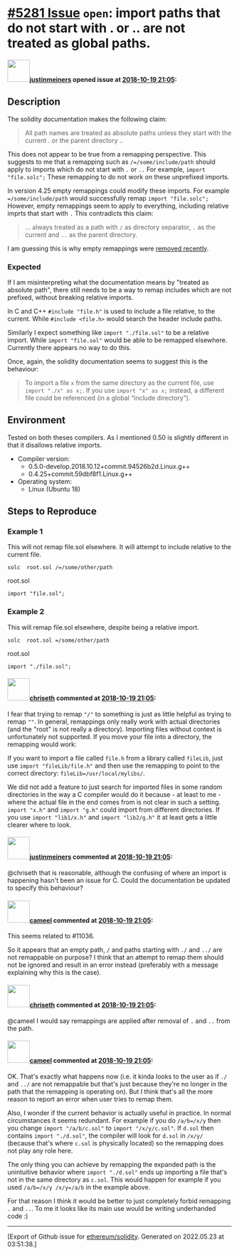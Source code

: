 # [\#5281 Issue](https://github.com/ethereum/solidity/issues/5281) `open`: import paths that do not start with . or .. are not treated as global paths.

#### <img src="https://avatars.githubusercontent.com/u/3220045?u=f787ef3ead51711fec653f3eebcf5fa32e3b9379&v=4" width="50">[justinmeiners](https://github.com/justinmeiners) opened issue at [2018-10-19 21:05](https://github.com/ethereum/solidity/issues/5281):

<!--## Prerequisites

- First, many thanks for taking part in the community. We really appreciate that.
- We realize there is a lot of information requested here. We ask only that you do your best to provide as much information as possible so we can better help you.
- Support questions are better asked in one of the following locations:
	- [Solidity chat](https://gitter.im/ethereum/solidity)
	- [Stack Overflow](https://ethereum.stackexchange.com/)
- Ensure the issue isn't already reported.
- The issue should be reproducible with the latest solidity version; however, this isn't a hard requirement and being reproducible with an older version is sufficient.
-->

## Description

The solidity documentation makes the following claim:

> All path names are treated as absolute paths unless they start with the current . or the parent directory ..

This does not appear to be true from a remapping perspective. This suggests to me that  a remapping such as `/=/some/include/path` should apply to imports which do not start with `.` or `..` For example, `import "file.solc";` These remapping to do not  work on these unprefixed imports.

In version 4.25 empty remappings could modify these imports. For example `=/some/include/path` would successfully remap `import "file.solc";` However, empty remappings seem to apply to everything, including relative imprts that start with `.` This contradicts this claim:
> ... always treated as a path with `/` as directory separator, `.` as the current and `..` as the parent directory.

 I am guessing this is why empty remappings were [removed recently](https://github.com/ethereum/solidity/commit/954d7433bd8c10bce917326f70070077f0cfc165#diff-a8a5760144e03e410389fb0afd20e8c8R148).

### Expected

If I am misinterpreting what the documentation means by "treated as absolute path", there still needs to be a way to remap includes which are not prefixed, without breaking relative imports.

In C and C++ `#include "file.h"` is used to include a file relative, to the current. While `#include <file.h>` would search the header include paths.

Similarly I expect something like `import "./file.sol"` to be a relative import. While `import "file.sol"` would be able to be remapped elsewhere. Currently there appears no way to do this.

Once, again, the solidity documentation seems to suggest this is the behaviour:

> To import a file `x` from the same directory as the current file, use `import "./x" as x;`. If you use `import "x" as x;` instead, a different file could be referenced (in a global “include directory”).

## Environment

Tested on both theses compilers. As I mentioned 0.50 is slightly different in that it disallows relative imports.
- Compiler version:
   * 0.5.0-develop.2018.10.12+commit.94526b2d.Linux.g++
   * 0.4.25+commit.59dbf8f1.Linux.g++
- Operating system:
   * Linux (Ubuntu 18)

## Steps to Reproduce

### Example 1

This will not remap file.sol elsewhere. It will attempt to include relative to the current file.
```
solc  root.sol /=/some/other/path
```
root.sol
```
import "file.sol";
```

### Example 2

This will remap file.sol elsewhere, despite being a relative import.
```
solc  root.sol =/some/other/path
```
root.sol
```
import "./file.sol";
```

<!--
Please provide a *minimal* source code example to trigger the bug you have found.
Please also mention any command line flags that are necessary for triggering the bug.
Provide as much information as necessary to reproduce the bug.

-->

#### <img src="https://avatars.githubusercontent.com/u/9073706?v=4" width="50">[chriseth](https://github.com/chriseth) commented at [2018-10-19 21:05](https://github.com/ethereum/solidity/issues/5281#issuecomment-433033631):

I fear that trying to remap `"/"` to something is just as little helpful as trying to remap `""`. In general, remappings only really work with actual directories (and the "root" is not really a directory).
Importing files without context is unfortunately not supported. If you move your file into a directory, the remapping would work:

If you want to import a file called `file.h` from a library called `fileLib`, just use `import "fileLib/file.h"` and then use the remapping to point to the correct directory: `fileLib=/usr/local/mylibs/`.

We did not add a feature to just search for imported files in some random directories in the way a C compiler would do it because - at least to me - where the actual file in the end comes from is not clear in such a setting. `import "x.h"` and `import "g.h"` could import from different directories. If you use `import "lib1/x.h"` and `import "lib2/g.h"` it at least gets a little clearer where to look.

#### <img src="https://avatars.githubusercontent.com/u/3220045?u=f787ef3ead51711fec653f3eebcf5fa32e3b9379&v=4" width="50">[justinmeiners](https://github.com/justinmeiners) commented at [2018-10-19 21:05](https://github.com/ethereum/solidity/issues/5281#issuecomment-434445893):

@chriseth that is reasonable, although the confusing of where an import is happening hasn't been an issue for C. Could the documentation be updated to specify this behaviour?

#### <img src="https://avatars.githubusercontent.com/u/137030?v=4" width="50">[cameel](https://github.com/cameel) commented at [2018-10-19 21:05](https://github.com/ethereum/solidity/issues/5281#issuecomment-789977440):

This seems related to #11036.

So it appears that an empty path, `/` and paths starting with `./` and `../` are not remappable on purpose? I think that an attempt to remap them should not be ignored and result in an error instead (preferably with a message explaining why this is the case).

#### <img src="https://avatars.githubusercontent.com/u/9073706?v=4" width="50">[chriseth](https://github.com/chriseth) commented at [2018-10-19 21:05](https://github.com/ethereum/solidity/issues/5281#issuecomment-790604304):

@cameel I would say remappings are applied after removal of `.` and `..` from the path.

#### <img src="https://avatars.githubusercontent.com/u/137030?v=4" width="50">[cameel](https://github.com/cameel) commented at [2018-10-19 21:05](https://github.com/ethereum/solidity/issues/5281#issuecomment-790708752):

OK. That's exactly what happens now (i.e. it kinda looks to the user as if `./` and `../` are not remappable but that's just because they're no longer in the path that the remapping is operating on). But I think that's all the more reason to report an error when user tries to remap them.

Also, I wonder if the current behavior is actually useful in practice. In normal circumstances it seems redundant. For example if you do `/a/b=/x/y` then you change `import "/a/b/c.sol"` to `import "/x/y/c.sol"`. If `d.sol` then contains `import "./d.sol"`, the compiler will look for `d.sol` in `/x/y/` (because that's where `c.sol` is physically located) so the remapping does not play any role here.

The only thing you can achieve by remapping the expanded path is the unintuitive behavior where `import "./d.sol"` ends up importing a file that's not in the same directory as `c.sol`. This would happen for example if you used `/a/b=/x/y /x/y=/a/b` in the example above.

For that reason I think it would be better to just completely forbid remapping `.` and `..`. To me it looks like its main use would be writing underhanded code :)


-------------------------------------------------------------------------------



[Export of Github issue for [ethereum/solidity](https://github.com/ethereum/solidity). Generated on 2022.05.23 at 03:51:38.]
